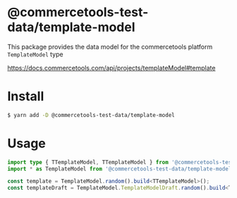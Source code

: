 # @commercetools-test-data/template-model

This package provides the data model for the commercetools platform `TemplateModel` type

https://docs.commercetools.com/api/projects/templateModel#template

# Install

```bash
$ yarn add -D @commercetools-test-data/template-model
```

# Usage

```ts
import type { TTemplateModel, TTemplateModel } from '@commercetools-test-data/template-model';
import * as TemplateModel from '@commercetools-test-data/template-model';

const template = TemplateModel.random().build<TTemplateModel>();
const templateDraft = TemplateModel.TemplateModelDraft.random().build<TTemplateModelDraft>();
```
